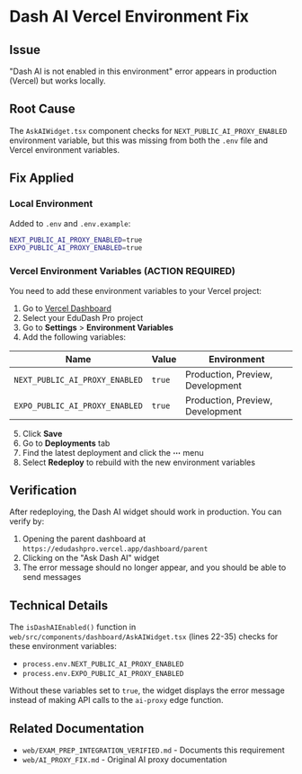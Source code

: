 # Dash AI Vercel Environment Fix

## Issue
"Dash AI is not enabled in this environment" error appears in production (Vercel) but works locally.

## Root Cause
The `AskAIWidget.tsx` component checks for `NEXT_PUBLIC_AI_PROXY_ENABLED` environment variable, but this was missing from both the `.env` file and Vercel environment variables.

## Fix Applied

### Local Environment
Added to `.env` and `.env.example`:
```bash
NEXT_PUBLIC_AI_PROXY_ENABLED=true
EXPO_PUBLIC_AI_PROXY_ENABLED=true
```

### Vercel Environment Variables (ACTION REQUIRED)

You need to add these environment variables to your Vercel project:

1. Go to [Vercel Dashboard](https://vercel.com/dashboard)
2. Select your EduDash Pro project
3. Go to **Settings** > **Environment Variables**
4. Add the following variables:

| Name | Value | Environment |
|------|-------|-------------|
| `NEXT_PUBLIC_AI_PROXY_ENABLED` | `true` | Production, Preview, Development |
| `EXPO_PUBLIC_AI_PROXY_ENABLED` | `true` | Production, Preview, Development |

5. Click **Save**
6. Go to **Deployments** tab
7. Find the latest deployment and click the **⋯** menu
8. Select **Redeploy** to rebuild with the new environment variables

## Verification

After redeploying, the Dash AI widget should work in production. You can verify by:

1. Opening the parent dashboard at `https://edudashpro.vercel.app/dashboard/parent`
2. Clicking on the "Ask Dash AI" widget
3. The error message should no longer appear, and you should be able to send messages

## Technical Details

The `isDashAIEnabled()` function in `web/src/components/dashboard/AskAIWidget.tsx` (lines 22-35) checks for these environment variables:
- `process.env.NEXT_PUBLIC_AI_PROXY_ENABLED`
- `process.env.EXPO_PUBLIC_AI_PROXY_ENABLED`

Without these variables set to `true`, the widget displays the error message instead of making API calls to the `ai-proxy` edge function.

## Related Documentation
- `web/EXAM_PREP_INTEGRATION_VERIFIED.md` - Documents this requirement
- `web/AI_PROXY_FIX.md` - Original AI proxy documentation
